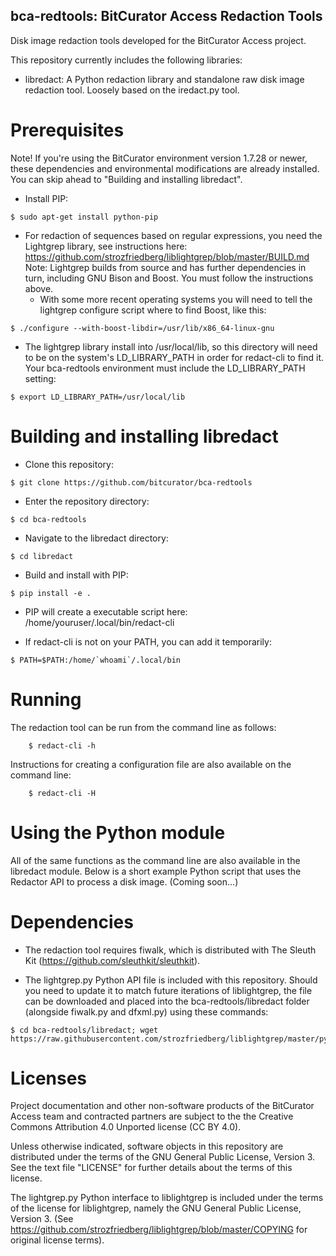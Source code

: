bca-redtools: BitCurator Access Redaction Tools
-----------------------------------------------

Disk image redaction tools developed for the BitCurator Access project.

This repository currently includes the following libraries:

* libredact: A Python redaction library and standalone raw disk image redaction tool. Loosely based on the iredact.py tool.

# Prerequisites

Note! If you're using the BitCurator environment version 1.7.28 or newer, these dependencies and environmental modifications are already installed. You can skip ahead to "Building and installing libredact".

* Install PIP:
```shell
$ sudo apt-get install python-pip
```
* For redaction of sequences based on regular expressions, you need the Lightgrep library, see instructions here:
https://github.com/strozfriedberg/liblightgrep/blob/master/BUILD.md
Note: Lightgrep builds from source and has further dependencies in turn, including GNU Bison and Boost. You must follow the instructions above.
  * With some more recent operating systems you will need to tell the lightgrep configure script where to find Boost, like this:
```shell
$ ./configure --with-boost-libdir=/usr/lib/x86_64-linux-gnu
```
  * The lightgrep library install into /usr/local/lib, so this directory will need to be on the system's LD_LIBRARY_PATH in order for redact-cli to find it. Your bca-redtools environment must include the LD_LIBRARY_PATH setting:
```shell
$ export LD_LIBRARY_PATH=/usr/local/lib
```

# Building and installing libredact
* Clone this repository:
```shell
$ git clone https://github.com/bitcurator/bca-redtools
```
* Enter the repository directory:
```shell
$ cd bca-redtools
```
* Navigate to the libredact directory:
```shell
$ cd libredact
```
* Build and install with PIP:
```shell
$ pip install -e .
```
* PIP will create a executable script here: /home/youruser/.local/bin/redact-cli

* If redact-cli is not on your PATH, you can add it temporarily:
```shell
$ PATH=$PATH:/home/`whoami`/.local/bin
```

# Running

The redaction tool can be run from the command line as follows:
```shell
    $ redact-cli -h
```
Instructions for creating a configuration file are also available on the command line:
```shell
    $ redact-cli -H
```

# Using the Python module

All of the same functions as the command line are also available in the
libredact module. Below is a short example Python script that uses the
Redactor API to process a disk image. (Coming soon...)

# Dependencies

  * The redaction tool requires fiwalk, which is distributed with The Sleuth Kit (https://github.com/sleuthkit/sleuthkit).

  * The lightgrep.py Python API file is included with this repository. Should you need to update it to match future iterations of liblightgrep, the file can be downloaded and placed into the bca-redtools/libredact folder (alongside fiwalk.py and dfxml.py) using these commands:
```shell
$ cd bca-redtools/libredact; wget https://raw.githubusercontent.com/strozfriedberg/liblightgrep/master/pylightgrep/lightgrep.py
```

# Licenses

Project documentation and other non-software products of the BitCurator Access team and contracted partners are subject to the the Creative Commons Attribution 4.0 Unported license (CC BY 4.0).

Unless otherwise indicated, software objects in this repository are distributed under the terms of the GNU General Public License, Version 3. See the text file "LICENSE" for further details about the terms of this license.

The lightgrep.py Python interface to liblightgrep is included under the terms of the license for liblightgrep, namely the GNU General Public License, Version 3. (See https://github.com/strozfriedberg/liblightgrep/blob/master/COPYING for original license terms).
